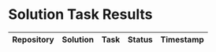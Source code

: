 # Solution Task Results

| Repository | Solution | Task | Status | Timestamp |
|-----------|----------|------|--------|-----------|